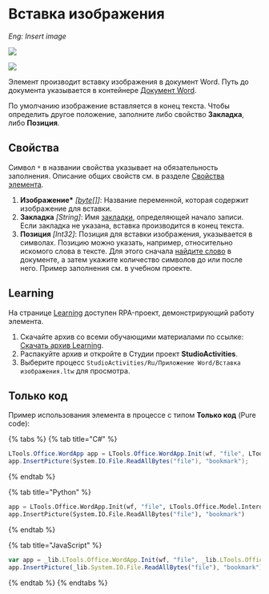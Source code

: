 # Вставка изображения

*Eng: Insert image*

![](../../resources/basic/word/image-(100)-(1)-(1)-(1)-(1)-(1)-(1)-(1)-(2)-(249).png)

![](../../resources/basic/word/image-(204).png)

Элемент производит вставку изображения в документ Word. Путь до документа указывается в контейнере [Документ Word](https://docs.primo-rpa.ru/primo-rpa/g_elements/el_basic/els_word/el_word_app?q=%D0%94%D0%BE%D0%BA%D1%83%D0%BC%D0%B5%D0%BD%D1%82+Word).

По умолчанию изображение вставляется в конец текста. Чтобы определить другое положение, заполните либо свойство **Закладка**, либо **Позиция**. 


## Свойства
Символ `*` в названии свойства указывает на обязательность заполнения. Описание общих свойств см. в разделе [Свойства элемента](https://docs.primo-rpa.ru/primo-rpa/primo-studio/process/elements#svoistva-elementa).

1. **Изображение\*** *[[byte[]](https://learn.microsoft.com/ru-ru/dotnet/api/system.byte?view=net-8.0&viewFallbackFrom=net-4.6.1)]*: Название переменной, которая содержит изображение для вставки. 
2. **Закладка** *[String]*: Имя [закладки](https://support.microsoft.com/ru-ru/office/%D0%B4%D0%BE%D0%B1%D0%B0%D0%B2%D0%BB%D0%B5%D0%BD%D0%B8%D0%B5-%D0%B8-%D1%83%D0%B4%D0%B0%D0%BB%D0%B5%D0%BD%D0%B8%D0%B5-%D0%B7%D0%B0%D0%BA%D0%BB%D0%B0%D0%B4%D0%BE%D0%BA-%D0%B2-%D0%B4%D0%BE%D0%BA%D1%83%D0%BC%D0%B5%D0%BD%D1%82%D0%B5-word-%D0%B8%D0%BB%D0%B8-%D1%81%D0%BE%D0%BE%D0%B1%D1%89%D0%B5%D0%BD%D0%B8%D0%B8-outlook-f68d781f-0150-4583-a90e-a4009d99c2a0), определяющей начало записи. Если закладка не указана, вставка производится в конец текста.
3. **Позиция** *[Int32]*: Позиция для вставки изображения, указывается в символах. Позицию можно указать, например, относительно искомого слова в тексте. Для этого сначала [найдите слово](https://docs.primo-rpa.ru/primo-rpa/g_elements/el_basic/els_word/el_word_find) в документе, а затем укажите количество символов до или после него. Пример заполнения см. в учебном проекте.


## Learning

На странице [Learning](https://github.com/PrimoRPA/Learning) доступен RPA-проект, демонстрирующий работу элемента.

1. Скачайте архив со всеми обучающими материалами по ссылке: [Скачать архив Learning](https://github.com/PrimoRPA/Learning/archive/refs/heads/master.zip).
2. Распакуйте архив и откройте в Студии проект **StudioActivities**.
3. Выберите процесс `StudioActivities/Ru/Приложение Word/Вставка изображения.ltw` для просмотра.

## Только код
Пример использования элемента в процессе с типом **Только код** (Pure code):


{% tabs %}
{% tab title="C#" %}
```csharp
LTools.Office.WordApp app = LTools.Office.WordApp.Init(wf, "file", LTools.Office.Model.InteropTypes.DX);
app.InsertPicture(System.IO.File.ReadAllBytes("file"), "bookmark");
```
{% endtab %}

{% tab title="Python" %}
```python
app = LTools.Office.WordApp.Init(wf, "file", LTools.Office.Model.InteropTypes.DX)
app.InsertPicture(System.IO.File.ReadAllBytes("file"), "bookmark")
```
{% endtab %}

{% tab title="JavaScript" %}
```javascript
var app = _lib.LTools.Office.WordApp.Init(wf, "file", _lib.LTools.Office.Model.InteropTypes.DX);
app.InsertPicture(_lib.System.IO.File.ReadAllBytes("file"), "bookmark");
```
{% endtab %}
{% endtabs %}
